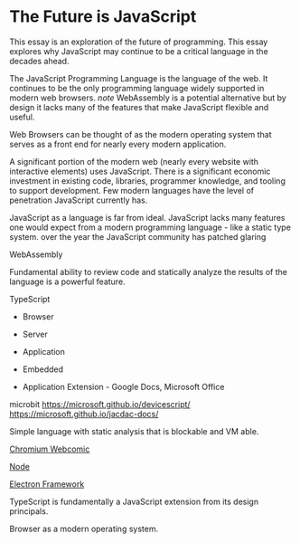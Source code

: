 # The Future is JavaScript

This essay is an exploration of the future of programming. This essay explores why JavaScript may continue to be a critical language in the decades ahead.

The JavaScript Programming Language is the language of the web. It continues to be the only programming language widely supported in modern web browsers. _note_ WebAssembly is a potential alternative but by design it lacks many of the features that make JavaScript flexible and useful.

Web Browsers can be thought of as the modern operating system that serves as a front end for nearly every modern application. 

A significant portion of the modern web (nearly every website with interactive elements) uses JavaScript. There is a significant economic investment in existing code, libraries, programmer knowledge, and tooling to support development. Few modern languages have the level of penetration JavaScript currently has.

JavaScript as a language is far from ideal. JavaScript lacks many features one would expect from a modern programming language - like a static type system. over the year the JavaScript community has patched glaring


WebAssembly

Fundamental ability to review code and statically analyze the results of the language is a powerful feature.

TypeScript

- Browser
- Server
- Application
- Embedded

- Application Extension -  Google Docs, Microsoft Office

microbit
https://microsoft.github.io/devicescript/
https://microsoft.github.io/jacdac-docs/

Simple language with static analysis that is blockable and VM able.


[Chromium Webcomic](https://www.google.com/googlebooks/chrome/med_00.html)

[Node](https://nodejs.org)

[Electron Framework](https://www.electronjs.org)

TypeScript is fundamentally a JavaScript extension from its design principals.

Browser as a modern operating system.
